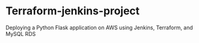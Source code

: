# Terraform-jenkins-project
Deploying a Python Flask application on AWS using Jenkins, Terraform, and MySQL RDS
